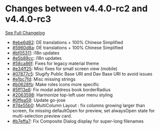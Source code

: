 # Changes between v4.4.0-rc2 and v4.4.0-rc3

[See Full Changelog](https://github.com/pydio/cells/compare/v4.4.0-rc2...v4.4.0-rc3)

- [#ebe6d82](https://github.com/pydio/cells/commit/ebe6d8290a00a72b6db089dbfa62ac447fa9b007): DE translations + 100% Chinese Simplified
- [#5960d8a](https://github.com/pydio/cells/commit/5960d8a0374e2ed19e2efbbde0efa247df485af7): DE translations + 100% Chinese Simplified
- [#bf05311](https://github.com/pydio/cells/commit/bf0531134c4f82dd6f84c54193499805eb24fdb7): i18n updates
- [#e5b89cc](https://github.com/pydio/cells/commit/e5b89cc2c23da12cd15446fe999aa832473ac265): i18n updates
- [#58ca86f](https://github.com/pydio/cells/commit/58ca86ff12f96ccd34bb6f4f52ad8e0faca62975): Fixes for legacy material theme
- [#e34ff25](https://github.com/pydio/cells/commit/e34ff259dcacefcfe6aa50b0ebe999f052550ce3): Misc fixes for small screen view (mobile)
- [#07877c5](https://github.com/pydio/cells/commit/07877c5ee7764d1f1b81cda305b2f55eb46b5a67): Slugify Public Base URI and Dav Base URI to avoid issues
- [#e1bc7fd](https://github.com/pydio/cells/commit/e1bc7fd2ea9978ab39cc4c03d3ed5f07bed64d91): Misc missing strings
- [#b0628fb](https://github.com/pydio/cells/commit/b0628fbe4fde793996257b967ee9ae66f44657b5): Make roles icons more specific
- [#5ff13e8](https://github.com/pydio/cells/commit/5ff13e893f879491ba4fe63edec521e7211f1ed3): Fix modal address book borderRadius
- [#2063598](https://github.com/pydio/cells/commit/2063598f7b70ed42098728b8ae7fd00efd3244b8): Harmonize top-left user menu styling
- [#0ffea59](https://github.com/pydio/cells/commit/0ffea59e3b39b625a9ddcd44ca961cff697906fe): Update go-jose
- [#74e55b0](https://github.com/pydio/cells/commit/74e55b07bb5b7e6409c14f28f028e0b7cccf4c7c): MultiColumn Layout : fix columns growing larger than screen, fix missing defaultOpen for preview, set alwaysOpen state for multi-selection preview card.
- [#b7effa7](https://github.com/pydio/cells/commit/b7effa7b7df4990f1b5327f04891b01cb5293448): Fix Composite Dialog display for super-long filenames
